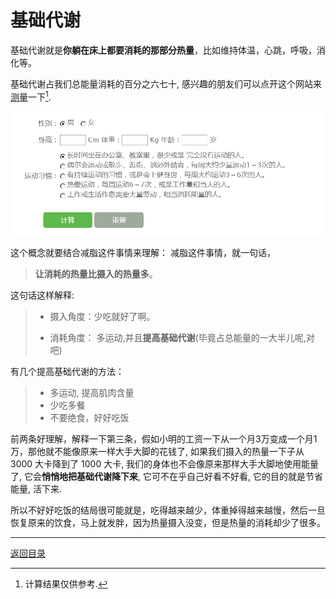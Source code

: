 # 基础代谢

基础代谢就是**你躺在床上都要消耗的那部分热量**，比如维持体温，心跳，呼吸，消化等。

基础代谢占我们总能量消耗的百分之六七十, 感兴趣的朋友们可以点开这个网站来[测量](http://www.erun360.com/channels/tools/BMR.aspx)一下[^1].

![](https://github.com/caoxuCarlos/a-fitness-guide-for-college-students/blob/master/images/basic-metabolism1.png?raw=true)

这个概念就要结合减脂这件事情来理解：
减脂这件事情，就一句话，

>  **让消耗的热量比摄入的热量多**。

这句话这样解释:

> * 摄入角度：少吃就好了啊。
>
> * 消耗角度：
>   多运动,并且**提高基础代谢**(毕竟占总能量的一大半儿呢,对吧)

有几个提高基础代谢的方法：

> * 多运动, 提高肌肉含量
> * 少吃多餐
> * 不要绝食，好好吃饭

前两条好理解，解释一下第三条，假如小明的工资一下从一个月3万变成一个月1万，那他就不能像原来一样大手大脚的花钱了, 如果我们摄入的热量一下子从 3000 大卡降到了 1000 大卡, 我们的身体也不会像原来那样大手大脚地使用能量了, 它会**悄悄地把基础代谢降下来**, 它可不在乎自己好看不好看, 它的目的就是节省能量, 活下来.

所以不好好吃饭的结局很可能就是，吃得越来越少，体重掉得越来越慢，然后一旦恢复原来的饮食，马上就发胖，因为热量摄入没变，但是热量的消耗却少了很多。

---

[^1]: 计算结果仅供参考.

[返回目录](https://caoxucarlos.github.io/)